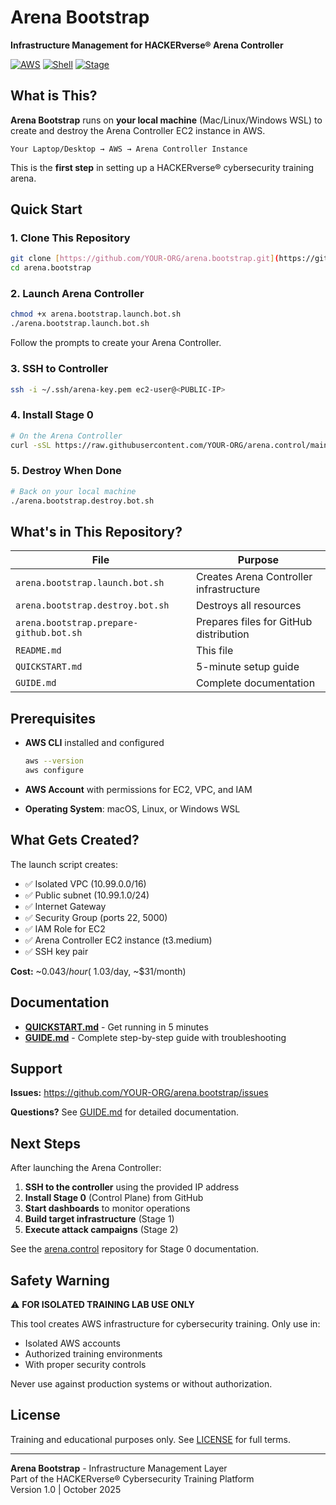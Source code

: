 # Arena Bootstrap

**Infrastructure Management for HACKERverse® Arena Controller**

[![AWS](https://img.shields.io/badge/AWS-EC2%20%7C%20VPC%20%7C%20IAM-orange)](https://aws.amazon.com)
[![Shell](https://img.shields.io/badge/Shell-Bash-green)](https://www.gnu.org/software/bash/)
[![Stage](https://img.shields.io/badge/Stage-Bootstrap-blue)](https://github.com)

## What is This?

**Arena Bootstrap** runs on **your local machine** (Mac/Linux/Windows WSL) to create and destroy the Arena Controller EC2 instance in AWS.

```
Your Laptop/Desktop → AWS → Arena Controller Instance
```

This is the **first step** in setting up a HACKERverse® cybersecurity training arena.

## Quick Start

### 1. Clone This Repository

```bash
git clone [https://github.com/YOUR-ORG/arena.bootstrap.git](https://github.com/PROOFregister/bootstrap.git)
cd arena.bootstrap
```

### 2. Launch Arena Controller

```bash
chmod +x arena.bootstrap.launch.bot.sh
./arena.bootstrap.launch.bot.sh
```

Follow the prompts to create your Arena Controller.

### 3. SSH to Controller

```bash
ssh -i ~/.ssh/arena-key.pem ec2-user@<PUBLIC-IP>
```

### 4. Install Stage 0

```bash
# On the Arena Controller
curl -sSL https://raw.githubusercontent.com/YOUR-ORG/arena.control/main/arena.control.install.bot.sh | bash
```

### 5. Destroy When Done

```bash
# Back on your local machine
./arena.bootstrap.destroy.bot.sh
```

## What's in This Repository?

| File | Purpose |
|------|---------|
| `arena.bootstrap.launch.bot.sh` | Creates Arena Controller infrastructure |
| `arena.bootstrap.destroy.bot.sh` | Destroys all resources |
| `arena.bootstrap.prepare-github.bot.sh` | Prepares files for GitHub distribution |
| `README.md` | This file |
| `QUICKSTART.md` | 5-minute setup guide |
| `GUIDE.md` | Complete documentation |

## Prerequisites

- **AWS CLI** installed and configured
  ```bash
  aws --version
  aws configure
  ```

- **AWS Account** with permissions for EC2, VPC, and IAM

- **Operating System**: macOS, Linux, or Windows WSL

## What Gets Created?

The launch script creates:

- ✅ Isolated VPC (10.99.0.0/16)
- ✅ Public subnet (10.99.1.0/24)
- ✅ Internet Gateway
- ✅ Security Group (ports 22, 5000)
- ✅ IAM Role for EC2
- ✅ Arena Controller EC2 instance (t3.medium)
- ✅ SSH key pair

**Cost:** ~$0.043/hour (~$1.03/day, ~$31/month)

## Documentation

- **[QUICKSTART.md](QUICKSTART.md)** - Get running in 5 minutes
- **[GUIDE.md](GUIDE.md)** - Complete step-by-step guide with troubleshooting

## Support

**Issues:** https://github.com/YOUR-ORG/arena.bootstrap/issues

**Questions?** See [GUIDE.md](GUIDE.md) for detailed documentation.

## Next Steps

After launching the Arena Controller:

1. **SSH to the controller** using the provided IP address
2. **Install Stage 0** (Control Plane) from GitHub
3. **Start dashboards** to monitor operations
4. **Build target infrastructure** (Stage 1)
5. **Execute attack campaigns** (Stage 2)

See the [arena.control](https://github.com/YOUR-ORG/arena.control) repository for Stage 0 documentation.

## Safety Warning

⚠️ **FOR ISOLATED TRAINING LAB USE ONLY**

This tool creates AWS infrastructure for cybersecurity training. Only use in:
- Isolated AWS accounts
- Authorized training environments
- With proper security controls

Never use against production systems or without authorization.

## License

Training and educational purposes only. See [LICENSE](LICENSE) for full terms.

---

**Arena Bootstrap** - Infrastructure Management Layer  
Part of the HACKERverse® Cybersecurity Training Platform  
Version 1.0 | October 2025
